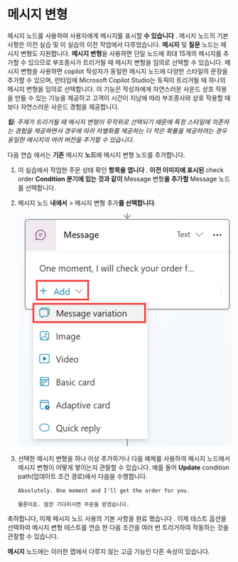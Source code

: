 # 메시지 변형

메시지 노드를 사용하여 사용자에게 메시지를 표시할 **수 있습니다** .
메시지 노드의 기본 사항은 이전 실습 및 이 실습의 이전 작업에서
다루었습니다. **메시지** 및 **질문** 노드는 메시지 변형도 지원합니다.
**메시지 변형**을 사용하면 단일 노드에 최대 15개의 메시지를 추가할 수
있으므로 부조종사가 트리거될 때 메시지 변형을 임의로 선택할 수 있습니다.
메시지 변형을 사용하면 copilot 작성자가 동일한 메시지 노드에 다양한
스타일의 문장을 추가할 수 있으며, 런타임에 Microsoft Copilot Studio는
토픽이 트리거될 때 하나의 메시지 변형을 임의로 선택합니다. 이 기능은
작성자에게 자연스러운 사운드 상호 작용을 만들 수 있는 기능을 제공하고
고객이 시간이 지남에 따라 부조종사와 상호 작용할 때 보다 자연스러운
사운드 경험을 제공합니다.

***팁:** 주제가 트리거될 때 메시지 변형이 무작위로 선택되기 때문에 특정
스타일에 의존하는 경험을 제공하면서 경우에 따라 차별화를 제공하는 더
작은 확률을 제공하려는 경우 동일한 메시지의 여러 버전을 추가할 수
있습니다.*

다음 연습 에서는 **기존** 메시지 **노드**에 메시지 변형 노드를
추가합니다.

1.  이 실습에서 작업한 주문 상태 확인 **항목을 엽니다** . **이전
    이미지에 표시된** check order **Condition 분기에 있는 것과 같이**
    Message 변형**을 추가할** Message 노드를 선택합니다.

2.  메시지 노드 **내에서** \> 메시지 변형 추가**를 선택합니다**.

    <img src="https://github.com/FDX-edu/240819_CopilotEdu_test/raw/main/Lab%2002/media/image41.png" >


3.  선택한 메시지 변형을 하나 이상 추가하거나 다음 예제를 사용하여
    메시지 노드에서 메시지 변형이 어떻게 쌓이는지 관찰할 수 있습니다.
    예를 들어 **Update** condition path(업데이트 조건 경로)에서 다음을
    수행합니다.

    ```
    Absolutely. One moment and I'll get the order for you.
    ```
    ```
    물론이죠. 잠깐 기다리시면 주문을 받겠습니다. 
    ```
  
축하합니다, 이제 메시지 노드 사용의 기본 사항을 완료 했습니다 . 이제
테스트 옵션을 선택하여 메시지 변형 테스트를 연습 한 다음 조건을 여러 번
트리거하여 작동하는 것을 관찰할 수 있습니다.

**메시지** 노드에는 이러한 랩에서 다루지 않는 고급 기능인 다른 속성이
있습니다.

